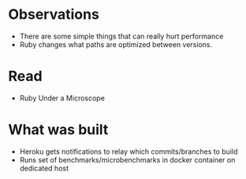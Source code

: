 # Observations
* There are some simple things that can really hurt performance
* Ruby changes what paths are optimized between versions.

# Read
* Ruby Under a Microscope

# What was built
* Heroku gets notifications to relay which commits/branches to build
* Runs set of benchmarks/microbenchmarks in docker container on dedicated host

